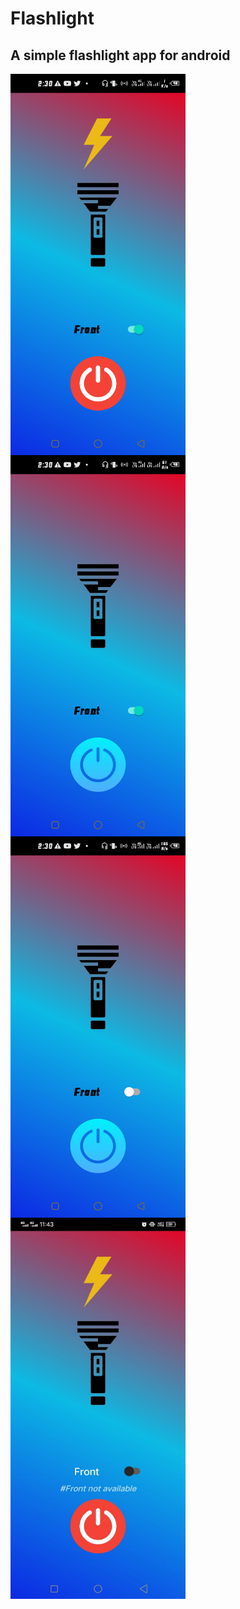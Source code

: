 # Flashlight

## A simple flashlight app for android 

<img src="screenshots/Screenshot_20211106-143050.png" width="280px" height="610px" align="center">

<br>

<img src="screenshots/Screenshot_20211106-143045.png" width="280px" height="610px" align="center">


<br>

<img src="screenshots/Screenshot_20211106-143040.png" width="280px" height="610px" align="center">


<br>

<img src="screenshots/IMG-20211105-WA0001.jpg" width="280px" height="610px" align="center">
